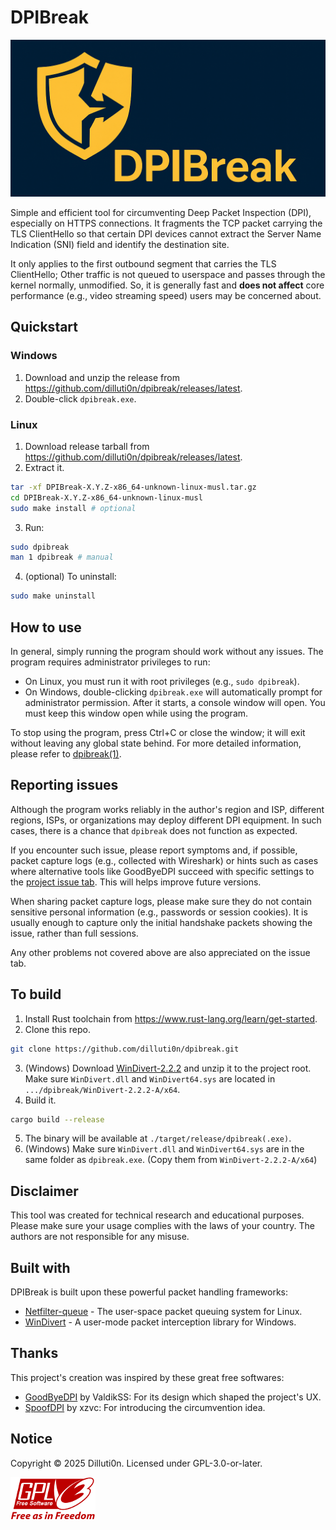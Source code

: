 # DPIBreak
![DPIBreak_logo](./res/logo.png)

Simple and efficient tool for circumventing Deep
Packet Inspection (DPI), especially on HTTPS connections. It fragments
the TCP packet carrying the TLS ClientHello so that certain DPI devices
cannot extract the Server Name Indication (SNI) field and identify the
destination site.

It only applies to the first outbound segment that carries the TLS
ClientHello; Other traffic is not queued to userspace and passes
through the kernel normally, unmodified. So, it is generally fast and
**does not affect** core performance (e.g., video streaming speed)
users may be concerned about.

## Quickstart
### Windows
1. Download and unzip the release from
   <https://github.com/dilluti0n/dpibreak/releases/latest>.
2. Double-click `dpibreak.exe`.

### Linux
1. Download release tarball from
   <https://github.com/dilluti0n/dpibreak/releases/latest>.
2. Extract it.
```bash
tar -xf DPIBreak-X.Y.Z-x86_64-unknown-linux-musl.tar.gz
cd DPIBreak-X.Y.Z-x86_64-unknown-linux-musl
sudo make install # optional
```
3. Run:
```bash
sudo dpibreak
man 1 dpibreak # manual
```
4. (optional) To uninstall:
```bash
sudo make uninstall
```

## How to use
In general, simply running the program should work without any
issues. The program requires administrator privileges to run:

- On Linux, you must run it with root privileges (e.g., `sudo
  dpibreak`).
- On Windows, double-clicking `dpibreak.exe` will automatically prompt
  for administrator permission. After it starts, a console window will
  open. You must keep this window open while using the program.

To stop using the program, press Ctrl+C or close the window;
it will exit without leaving any global state behind. For more
detailed information, please refer to [dpibreak(1)](./dpibreak.1.md).

## Reporting issues
Although the program works reliably in the author's region and ISP,
different regions, ISPs, or organizations may deploy different DPI
equipment. In such cases, there is a chance that `dpibreak` does not
function as expected.

If you encounter such issue, please report symptoms and, if possible,
packet capture logs (e.g., collected with Wireshark) or hints such as
cases where alternative tools like GoodByeDPI succeed with specific
settings to the [project issue
tab](https://github.com/dilluti0n/dpibreak/issues). This will helps
improve future versions.

When sharing packet capture logs, please make sure they do not contain
sensitive personal information (e.g., passwords or session cookies).
It is usually enough to capture only the initial handshake packets
showing the issue, rather than full sessions.

Any other problems not covered above are also appreciated on the issue
tab.

## To build
1. Install Rust toolchain from
   <https://www.rust-lang.org/learn/get-started>.
2. Clone this repo.
```bash
git clone https://github.com/dilluti0n/dpibreak.git
```
3. (Windows) Download
[WinDivert-2.2.2](https://github.com/basil00/WinDivert/releases/tag/v2.2.2)
and unzip it to the project root. Make sure `WinDivert.dll` and
`WinDivert64.sys` are located in `.../dpibreak/WinDivert-2.2.2-A/x64`.
4. Build it.
```bash
cargo build --release
```
5. The binary will be available at `./target/release/dpibreak(.exe)`.
6. (Windows) Make sure `WinDivert.dll` and `WinDivert64.sys` are in
   the same folder as `dpibreak.exe`. (Copy them from
   `WinDivert-2.2.2-A/x64`)

## Disclaimer
This tool was created for technical research and educational purposes.
Please make sure your usage complies with the laws of your country.
The authors are not responsible for any misuse.

## Built with
DPIBreak is built upon these powerful packet handling frameworks:

- [Netfilter-queue](https://netfilter.org/) - The user-space packet
  queuing system for Linux.
- [WinDivert](https://reqrypt.org/windivert.html) - A user-mode packet
  interception library for Windows.

## Thanks
This project's creation was inspired by these great free softwares:

- [GoodByeDPI](https://github.com/ValdikSS/GoodbyeDPI) by ValdikSS:
  For its design which shaped the project's UX.
- [SpoofDPI](https://github.com/xvzc/SpoofDPI) by xzvc: For
  introducing the circumvention idea.

## Notice
Copyright © 2025 Dilluti0n. Licensed under GPL-3.0-or-later.

![License-logo](./res/gplv3-with-text-136x68.png)
